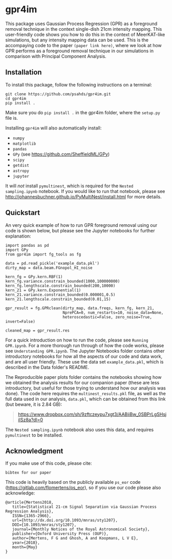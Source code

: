 # gpr4im

This package uses Gaussian Process Regression (GPR) as a foreground removal technique in the context single-dish 21cm intensity mapping. This user-friendly code shows you how to do this in the context of MeerKAT-like simulations, but any intensity mapping data can be used. This is the accompaying code to the paper `(paper link here)`, where we look at how GPR performs as a foreground removal technique in our simulations in comparison with Principal Component Analysis.

## Installation

To install this package, follow the following instructions on a terminal:

```
git clone https://github.com/psahds/gpr4im.git
cd gpr4im
pip install .
```

Make sure you do `pip install .` in the gpr4im folder, where the `setup.py` file is.

Installing `gpr4im` will also automatically install:

- `numpy`
- `matplotlib`
- `pandas`
- `GPy` (see https://github.com/SheffieldML/GPy)
- `scipy`
- `getdist`
- `astropy`
- `jupyter`

It will *not* install `pymultinest`, which is required for the `Nested sampling.ipynb` notebook. If you would like to run that notebook, please see http://johannesbuchner.github.io/PyMultiNest/install.html for more details.

## Quickstart

An very quick example of how to run GPR foreground removal using our code is shown below, but please see the Jupyter notebooks for further explanation:

```
import pandas as pd
import GPy
from gpr4im import fg_tools as fg

data = pd.read_pickle('example_data.pkl')
dirty_map = data.beam.FGnopol_HI_noise

kern_fg = GPy.kern.RBF(1)
kern_fg.variance.constrain_bounded(1000,100000000)
kern_fg.lengthscale.constrain_bounded(200,10000)
kern_21 = GPy.kern.Exponential(1)
kern_21.variance.constrain_bounded(0.000001,0.5)
kern_21.lengthscale.constrain_bounded(0.01,15)

gpr_result = fg.GPRclean(dirty_map, data.freqs, kern_fg, kern_21, 
                         NprePCA=0, num_restarts=10, noise_data=None, 
                         heteroscedastic=False, zero_noise=True, invert=False)

cleaned_map = gpr_result.res
```

For a quick introduction on how to run the code, please see `Running GPR.ipynb`. For a more thorough run through of how the code works, please see `Understanding GPR.ipynb`. The Jupyter Notebooks folder contains other introductory notebooks for how all the aspects of our code and data work, and are all user friendly. These use the data set `example_data.pkl`, which is described in the Data folder's README.

The Reproducible paper plots folder contains the notebooks showing how we obtained the analysis results for our companion paper (these are less introductory, but useful for those trying to understand how our analysis was done). The code here requires the `multinest_results.pkl` file, as well as the full data used in our analysis, `data.pkl`, which can be obtained from this link (but beware, it is 2.84 GB):

> https://www.dropbox.com/sh/9zftczeypu7xgt3/AABiiBw_0SBPrLgSHsjiISz8a?dl=0

The `Nested sampling.ipynb` notebook also uses this data, and requires `pymultinest` to be installed.

## Acknowledgment

If you make use of this code, please cite:

```
bibtex for our paper
```

This code is heavily based on the publicly available `ps_eor` code (https://gitlab.com/flomertens/ps_eor), so if you use our code please also acknowledge:

```
@article{Mertens2018,
   title={Statistical 21-cm Signal Separation via Gaussian Process Regression Analysis},
   ISSN={1365-2966},
   url={http://dx.doi.org/10.1093/mnras/sty1207},
   DOI={10.1093/mnras/sty1207},
   journal={Monthly Notices of the Royal Astronomical Society},
   publisher={Oxford University Press (OUP)},
   author={Mertens, F G and Ghosh, A and Koopmans, L V E},
   year={2018},
   month={May}
}
```

